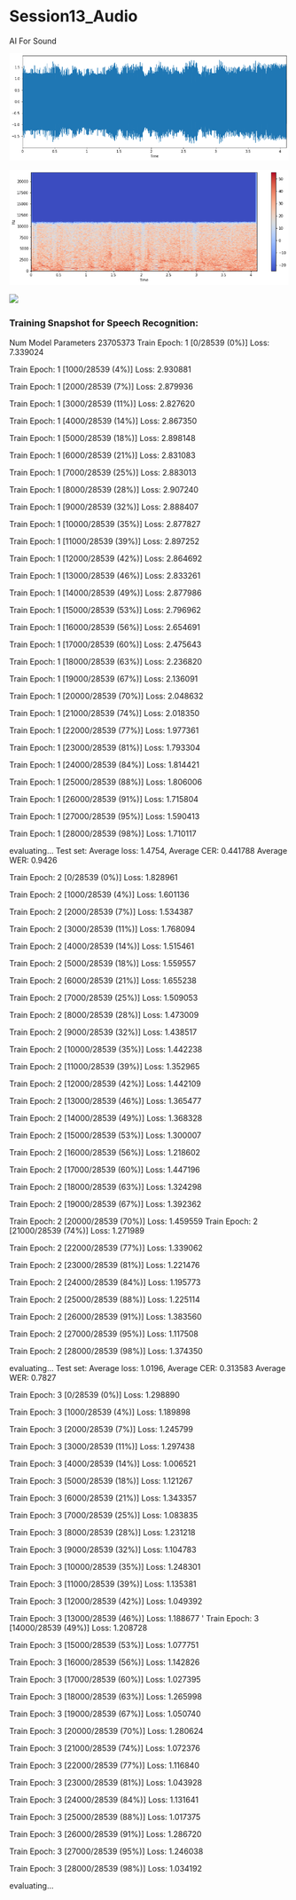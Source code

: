 # Session13_Audio
AI For Sound

![](/images/SoundImage1.png)

![](/images/SoundImage2.png)

![](/images/SoundImage13.png)




### Training Snapshot for Speech Recognition:


Num Model Parameters 23705373
Train Epoch: 1 [0/28539 (0%)]	Loss: 7.339024

Train Epoch: 1 [1000/28539 (4%)]	Loss: 2.930881

Train Epoch: 1 [2000/28539 (7%)]	Loss: 2.879936

Train Epoch: 1 [3000/28539 (11%)]	Loss: 2.827620

Train Epoch: 1 [4000/28539 (14%)]	Loss: 2.867350

Train Epoch: 1 [5000/28539 (18%)]	Loss: 2.898148

Train Epoch: 1 [6000/28539 (21%)]	Loss: 2.831083

Train Epoch: 1 [7000/28539 (25%)]	Loss: 2.883013

Train Epoch: 1 [8000/28539 (28%)]	Loss: 2.907240

Train Epoch: 1 [9000/28539 (32%)]	Loss: 2.888407

Train Epoch: 1 [10000/28539 (35%)]	Loss: 2.877827

Train Epoch: 1 [11000/28539 (39%)]	Loss: 2.897252

Train Epoch: 1 [12000/28539 (42%)]	Loss: 2.864692

Train Epoch: 1 [13000/28539 (46%)]	Loss: 2.833261

Train Epoch: 1 [14000/28539 (49%)]	Loss: 2.877986

Train Epoch: 1 [15000/28539 (53%)]	Loss: 2.796962

Train Epoch: 1 [16000/28539 (56%)]	Loss: 2.654691

Train Epoch: 1 [17000/28539 (60%)]	Loss: 2.475643

Train Epoch: 1 [18000/28539 (63%)]	Loss: 2.236820

Train Epoch: 1 [19000/28539 (67%)]	Loss: 2.136091

Train Epoch: 1 [20000/28539 (70%)]	Loss: 2.048632

Train Epoch: 1 [21000/28539 (74%)]	Loss: 2.018350

Train Epoch: 1 [22000/28539 (77%)]	Loss: 1.977361

Train Epoch: 1 [23000/28539 (81%)]	Loss: 1.793304

Train Epoch: 1 [24000/28539 (84%)]	Loss: 1.814421

Train Epoch: 1 [25000/28539 (88%)]	Loss: 1.806006

Train Epoch: 1 [26000/28539 (91%)]	Loss: 1.715804

Train Epoch: 1 [27000/28539 (95%)]	Loss: 1.590413

Train Epoch: 1 [28000/28539 (98%)]	Loss: 1.710117

evaluating...
Test set: Average loss: 1.4754, Average CER: 0.441788 Average WER: 0.9426

Train Epoch: 2 [0/28539 (0%)]	Loss: 1.828961

Train Epoch: 2 [1000/28539 (4%)]	Loss: 1.601136

Train Epoch: 2 [2000/28539 (7%)]	Loss: 1.534387

Train Epoch: 2 [3000/28539 (11%)]	Loss: 1.768094

Train Epoch: 2 [4000/28539 (14%)]	Loss: 1.515461

Train Epoch: 2 [5000/28539 (18%)]	Loss: 1.559557

Train Epoch: 2 [6000/28539 (21%)]	Loss: 1.655238

Train Epoch: 2 [7000/28539 (25%)]	Loss: 1.509053

Train Epoch: 2 [8000/28539 (28%)]	Loss: 1.473009

Train Epoch: 2 [9000/28539 (32%)]	Loss: 1.438517

Train Epoch: 2 [10000/28539 (35%)]	Loss: 1.442238

Train Epoch: 2 [11000/28539 (39%)]	Loss: 1.352965

Train Epoch: 2 [12000/28539 (42%)]	Loss: 1.442109

Train Epoch: 2 [13000/28539 (46%)]	Loss: 1.365477

Train Epoch: 2 [14000/28539 (49%)]	Loss: 1.368328

Train Epoch: 2 [15000/28539 (53%)]	Loss: 1.300007

Train Epoch: 2 [16000/28539 (56%)]	Loss: 1.218602

Train Epoch: 2 [17000/28539 (60%)]	Loss: 1.447196

Train Epoch: 2 [18000/28539 (63%)]	Loss: 1.324298

Train Epoch: 2 [19000/28539 (67%)]	Loss: 1.392362

Train Epoch: 2 [20000/28539 (70%)]	Loss: 1.459559
Train Epoch: 2 [21000/28539 (74%)]	Loss: 1.271989

Train Epoch: 2 [22000/28539 (77%)]	Loss: 1.339062

Train Epoch: 2 [23000/28539 (81%)]	Loss: 1.221476

Train Epoch: 2 [24000/28539 (84%)]	Loss: 1.195773

Train Epoch: 2 [25000/28539 (88%)]	Loss: 1.225114

Train Epoch: 2 [26000/28539 (91%)]	Loss: 1.383560

Train Epoch: 2 [27000/28539 (95%)]	Loss: 1.117508

Train Epoch: 2 [28000/28539 (98%)]	Loss: 1.374350

evaluating...
Test set: Average loss: 1.0196, Average CER: 0.313583 Average WER: 0.7827

Train Epoch: 3 [0/28539 (0%)]	Loss: 1.298890

Train Epoch: 3 [1000/28539 (4%)]	Loss: 1.189898

Train Epoch: 3 [2000/28539 (7%)]	Loss: 1.245799

Train Epoch: 3 [3000/28539 (11%)]	Loss: 1.297438

Train Epoch: 3 [4000/28539 (14%)]	Loss: 1.006521

Train Epoch: 3 [5000/28539 (18%)]	Loss: 1.121267

Train Epoch: 3 [6000/28539 (21%)]	Loss: 1.343357

Train Epoch: 3 [7000/28539 (25%)]	Loss: 1.083835

Train Epoch: 3 [8000/28539 (28%)]	Loss: 1.231218

Train Epoch: 3 [9000/28539 (32%)]	Loss: 1.104783

Train Epoch: 3 [10000/28539 (35%)]	Loss: 1.248301

Train Epoch: 3 [11000/28539 (39%)]	Loss: 1.135381

Train Epoch: 3 [12000/28539 (42%)]	Loss: 1.049392

Train Epoch: 3 [13000/28539 (46%)]	Loss: 1.188677
'
Train Epoch: 3 [14000/28539 (49%)]	Loss: 1.208728

Train Epoch: 3 [15000/28539 (53%)]	Loss: 1.077751

Train Epoch: 3 [16000/28539 (56%)]	Loss: 1.142826

Train Epoch: 3 [17000/28539 (60%)]	Loss: 1.027395

Train Epoch: 3 [18000/28539 (63%)]	Loss: 1.265998

Train Epoch: 3 [19000/28539 (67%)]	Loss: 1.050740

Train Epoch: 3 [20000/28539 (70%)]	Loss: 1.280624

Train Epoch: 3 [21000/28539 (74%)]	Loss: 1.072376

Train Epoch: 3 [22000/28539 (77%)]	Loss: 1.116840

Train Epoch: 3 [23000/28539 (81%)]	Loss: 1.043928

Train Epoch: 3 [24000/28539 (84%)]	Loss: 1.131641

Train Epoch: 3 [25000/28539 (88%)]	Loss: 1.017375

Train Epoch: 3 [26000/28539 (91%)]	Loss: 1.286720

Train Epoch: 3 [27000/28539 (95%)]	Loss: 1.246038

Train Epoch: 3 [28000/28539 (98%)]	Loss: 1.034192

evaluating...

